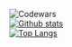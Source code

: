 ![Codewars](https://www.codewars.com/users/azarath1/badges/small)  
[![Github stats](https://github-readme-stats.vercel.app/api?username=azarath1&count_private=true&show_icons=true&theme=midnight-purple&cache_seconds=2000)](https://github-readme-stats.vercel.app/api?username=azarath1&count_private=true&show_icons=true&theme=midnight-purple&cache_seconds=2000)  
[![Top Langs](https://github-readme-stats.vercel.app/api/top-langs/?username=azarath1&layout=compact)](https://github.com/anuraghazra/github-readme-stats)  
